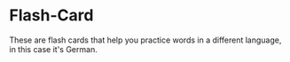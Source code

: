 # Flash-Card
These are flash cards that help you practice words in a different language, in this case it's German.
